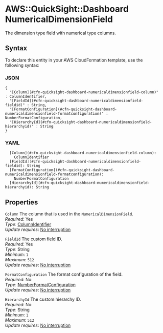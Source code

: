 # AWS::QuickSight::Dashboard NumericalDimensionField<a name="aws-properties-quicksight-dashboard-numericaldimensionfield"></a>

The dimension type field with numerical type columns\.

## Syntax<a name="aws-properties-quicksight-dashboard-numericaldimensionfield-syntax"></a>

To declare this entity in your AWS CloudFormation template, use the following syntax:

### JSON<a name="aws-properties-quicksight-dashboard-numericaldimensionfield-syntax.json"></a>

```
{
  "[Column](#cfn-quicksight-dashboard-numericaldimensionfield-column)" : ColumnIdentifier,
  "[FieldId](#cfn-quicksight-dashboard-numericaldimensionfield-fieldid)" : String,
  "[FormatConfiguration](#cfn-quicksight-dashboard-numericaldimensionfield-formatconfiguration)" : NumberFormatConfiguration,
  "[HierarchyId](#cfn-quicksight-dashboard-numericaldimensionfield-hierarchyid)" : String
}
```

### YAML<a name="aws-properties-quicksight-dashboard-numericaldimensionfield-syntax.yaml"></a>

```
  [Column](#cfn-quicksight-dashboard-numericaldimensionfield-column):
    ColumnIdentifier
  [FieldId](#cfn-quicksight-dashboard-numericaldimensionfield-fieldid): String
  [FormatConfiguration](#cfn-quicksight-dashboard-numericaldimensionfield-formatconfiguration):
    NumberFormatConfiguration
  [HierarchyId](#cfn-quicksight-dashboard-numericaldimensionfield-hierarchyid): String
```

## Properties<a name="aws-properties-quicksight-dashboard-numericaldimensionfield-properties"></a>

`Column` <a name="cfn-quicksight-dashboard-numericaldimensionfield-column"></a>
The column that is used in the `NumericalDimensionField`\.  
_Required_: Yes  
_Type_: [ColumnIdentifier](aws-properties-quicksight-dashboard-columnidentifier.md)  
_Update requires_: [No interruption](https://docs.aws.amazon.com/AWSCloudFormation/latest/UserGuide/using-cfn-updating-stacks-update-behaviors.html#update-no-interrupt)

`FieldId` <a name="cfn-quicksight-dashboard-numericaldimensionfield-fieldid"></a>
The custom field ID\.  
_Required_: Yes  
_Type_: String  
_Minimum_: `1`  
_Maximum_: `512`  
_Update requires_: [No interruption](https://docs.aws.amazon.com/AWSCloudFormation/latest/UserGuide/using-cfn-updating-stacks-update-behaviors.html#update-no-interrupt)

`FormatConfiguration` <a name="cfn-quicksight-dashboard-numericaldimensionfield-formatconfiguration"></a>
The format configuration of the field\.  
_Required_: No  
_Type_: [NumberFormatConfiguration](aws-properties-quicksight-dashboard-numberformatconfiguration.md)  
_Update requires_: [No interruption](https://docs.aws.amazon.com/AWSCloudFormation/latest/UserGuide/using-cfn-updating-stacks-update-behaviors.html#update-no-interrupt)

`HierarchyId` <a name="cfn-quicksight-dashboard-numericaldimensionfield-hierarchyid"></a>
The custom hierarchy ID\.  
_Required_: No  
_Type_: String  
_Minimum_: `1`  
_Maximum_: `512`  
_Update requires_: [No interruption](https://docs.aws.amazon.com/AWSCloudFormation/latest/UserGuide/using-cfn-updating-stacks-update-behaviors.html#update-no-interrupt)
